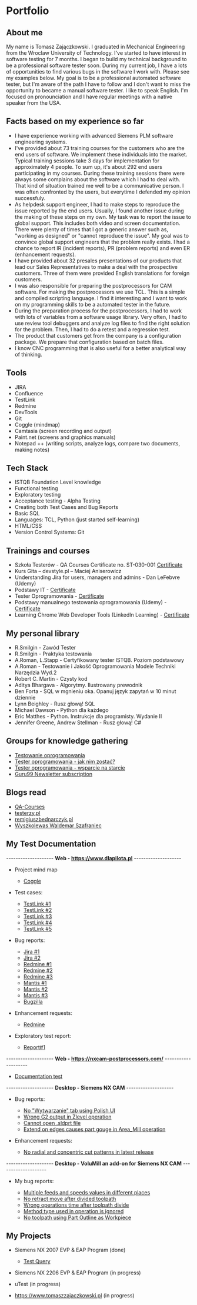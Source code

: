 # Portfolio

## About me

My name is Tomasz Zajączkowski. I graduated in Mechanical Engineering from the Wroclaw University of Technology. I've started to have interest in  software testing for 7 months. I began to build my technical background to be a professional software tester soon. During my current job, I have a lots of opportunities to find various bugs in the software I work with. Please see my examples below. My goal is to be a professional automated software tester, but I'm aware of the path I have to follow and I don't want to miss the opportunity to became a manual software tester. I like to speak English. I'm focused on pronounciation and I have regular meetings with a native speaker from the USA. 

## Facts based on my experience so far

* I have experience working with advanced Siemens PLM software engineering systems.  
* I've provided about 73 training courses for the customers who are the end users of software. We implement these individuals into the market. Typical training sessions take 3 days for implementation for approximately 4 people. To sum up, it's about 292 end users participating in my courses. During these training sessions there were always some complains about the software which I had to deal with. That kind of situation trained me well to be a communicative person. I was often confronted by the users, but everytime I defended my opinion successfuly.
*  As helpdesk support engineer, I had to make steps to reproduce the issue reported by the end users. Usually, I found another issue during the making of these steps on my own. My task was to report the issue to global support. This includes both video and screen documentation. There were plenty of times that I got a generic answer such as, "working as designed" or "cannot reproduce the issue". My goal was to convince global support engineers that the problem really exists. I had a chance to report IR (incident reports), PR (problem reports) and even ER (enhancement requests).
* I have provided about 32 presales presentations of our products that lead our Sales Representatives to make a deal with the prospective customers. Three of them were provided English translations for foreign customers. 
* I was also responsible for preparing the postprocessors for CAM software. For making the postprocessors we use TCL. This is a simple and compiled scripting language. I find it interesting and I want to work on my programming skills to be a automated tester in the future. 
* During the preparation process for the postprocessors, I had to work with lots of variables from a software usage library. Very often, I had to use review tool debuggers and analyze log files to find the right solution for the problem. Then, I had to do a retest and a regression test.
* The product that customers get from the company is a configuration package. We prepare that configuration based on batch files.
* I know CNC programming that is also useful for a better analytical way of thinking.



## Tools


* JIRA
* Confluence
* TestLink
* Redmine
* DevTools
* Git
* Coggle (mindmap)
* Camtasia (screen recording and output)
* Paint.net (screens and graphics manuals)
* Notepad ++ (writing scripts, analyze logs, compare two documents, making notes)


## Tech Stack

* ISTQB Foundation Level knowledge
* Functional testing
* Exploratory testing
* Acceptance testing - Alpha Testing
* Creating both Test Cases and Bug Reports
* Basic SQL
* Languages: TCL, Python (just started self-learning)
* HTML/CSS
* Version Control Systems: Git 

## Trainings and courses 

* Szkoła Testerów - QA Courses Certificate no. ST-030-001 [Certificate](https://drive.google.com/file/d/1gcMJQzEjVIr59q7jdutoRy_gukQl6Wrv/view?usp=sharing)
* Kurs Gita – devstyle.pl – Maciej Aniserowicz
* Understanding Jira for users, managers and admins - Dan LeFebvre (Udemy)
* Podstawy IT - [Certificate](https://drive.google.com/file/d/15Yn7VmupgHjdIZ9lxvbaynO00pOn-TP_/view?usp=sharing)
* Tester Oprogramowania - [Certificate](https://drive.google.com/file/d/1sXnCd4NmOAVvxwTij6YOa52BCyLwAsiQ/view?usp=sharing)
* Podstawy manualnego testowania oprogramowania (Udemy) - [Certificate](https://drive.google.com/file/d/1GbH7--tTbsQtg1eviS5sfCpUiM9ojXA9/view?usp=sharing)
* Learning Chrome Web Developer Tools (LinkedIn Learning) - [Certificate](https://drive.google.com/file/d/1S3BSCLfYA1eCs-EJ5gZWVmBlqdSP_Myu/view?usp=sharing)

## My personal library

* R.Smilgin - Zawód Tester
* R.Smilgin - Praktyka testowania
* A.Roman, L.Stapp - Certyfikowany tester ISTQB. Poziom podstawowy 
* A.Roman - Testowanie i Jakość Oprogramowania Modele Techniki Narzędzia Wyd.2
* Robert C. Martin - Czysty kod
* Aditya Bhargava - Algorytmy. Ilustrowany prewodnik
* Ben Forta - SQL w mgnieniu oka. Opanuj język zapytań w 10 minut dziennie
* Lynn Beighley - Rusz głową! SQL
* Michael Dawson - Python dla każdego
* Eric Matthes - Python. Instrukcje dla programisty. Wydanie II
* Jennifer Greene, Andrew Stellman - Rusz głową! C#

## Groups for knowledge gathering

* [Testowanie oprogramowania](https://www.facebook.com/groups/TestowanieOprogramowania)
* [Tester oprogramowania - jak nim zostać?](https://www.facebook.com/groups/jakzostactesterem)
* [Tester oprogramowania - wsparcie na starcie](https://www.facebook.com/groups/testeroprogramowania)
* [Guru99 Newsletter subscription](https://www.guru99.com/software-testing.html)


## Blogs read

* [QA-Courses](https://qa-courses.com/blog/)
* [testerzy.pl](http://testerzy.pl)
* [remigiuszbednarczyk.pl](https://remigiuszbednarczyk.pl)
* [Wyszkolewas Waldemar Szafraniec](https://www.wyszkolewas.com.pl/blog/)


## My Test Documentation

-------------------- **Web - https://www.dlapilota.pl** --------------------

* Project mind map

	* [Coggle](https://drive.google.com/file/d/1GwRaIax9Dp942ZjATuBaXFUCZqg5IRhY/view?usp=sharing)

* Test cases:

	* [TestLink #1](https://drive.google.com/file/d/11y1GNnbC1uAK-0PoaPYEJSrOYYI5sMFi/view?usp=sharing)
	* [TestLink #2](https://drive.google.com/file/d/1BxqcDdAHnY2riC8SBAQrafmq6ee7dxSk/view?usp=sharing)
	* [TestLink #3](https://drive.google.com/file/d/1N2PUMWMiegyfPXEhkayDPceSD6SiDMS1/view?usp=sharing)
	* [TestLink #4](https://drive.google.com/file/d/1WN6_sKJow0tjVcSXEGW8tagOngpbIosJ/view?usp=sharing)
	* [TestLink #5](https://drive.google.com/file/d/1dOZPOB_1LAY2thSPMIHNrXIDL8wxTnlg/view?usp=sharing) 
 

* Bug reports:

	* [Jira #1](https://drive.google.com/file/d/14IOfYozbY3gQC1WtYj__k4bG2CoSPa6V/view?usp=sharing)
	* [Jira #2](https://drive.google.com/file/d/1-dL32Dv6BDamlBR07SVLu6rV0jMBylLg/view?usp=sharing)
	* [Redmine #1](https://drive.google.com/file/d/1TA4lBxM-yOHrtf7x5wHCCmdvw2gkyjWU/view?usp=sharing)
	* [Redmine #2](https://drive.google.com/file/d/1DRwMjqZ90UwIPwf-kbMX3Ea0V-pzOx4I/view?usp=sharing)
	* [Redmine #3](https://drive.google.com/file/d/1ngKiMoHSP05vo6ubREhvabj9X-TMd7UB/view?usp=sharing)
	* [Mantis #1](https://drive.google.com/file/d/1A2yCriZVfvW9K8WSAo8k_OvQXNKgl_2o/view?usp=sharing)
	* [Mantis #2](https://drive.google.com/file/d/1GbDMzUBDvJg4GwEtUUGDqoeVyIc1sdgz/view?usp=sharing)
	* [Mantis #3](https://drive.google.com/file/d/1tzdNaVlzhuClaFbfLpaZC2jyFuJD-Fi1/view?usp=sharing)
	* [Bugzilla](https://drive.google.com/file/d/15bcJ7tc9uVfZngOZPj0_8dwCyoOrT_8p/view?usp=sharing)


* Enhancement requests:

	* [Redmine](https://drive.google.com/file/d/10zkYLU7B9BZh3l7Derr9lbOr76bseCGT/view?usp=sharing)


* Exploratory test report:

	* [Report#1](https://drive.google.com/file/d/1aPlVVbfNCeSYKfNgkstehAjlmSWvDFFj/view?usp=sharing)

-------------------- **Web - https://nxcam-postprocessors.com/** --------------------

* [Documentation test](https://drive.google.com/file/d/187c4x7XUbgrN3T68XUIUqcyfG_Usz-ol/view?usp=sharing) 


-------------------- **Desktop - Siemens NX CAM** --------------------

* Bug reports:

	* [No "Wytwarzanie" tab using Polish UI](https://drive.google.com/file/d/1e-NTSzF-pXoiCIlyPGpswJQ3VypIdO_s/view?usp=sharing)
	* [Wrong G2 output in Zlevel operation](https://drive.google.com/file/d/1o5_Iw80sTfTUWG29ATMrf2B4GuhXIWh-/view?usp=sharing) 
	* [Cannot open .sldprt file](https://drive.google.com/file/d/1-8zpphBufcg8I0xJmW0MCo5FtLPuMVg1/view?usp=sharing) 
	* [Extend on edges causes part gouge in Area_Mill operation](https://drive.google.com/file/d/1cdQEL74LSc9xlANwTbSd3ySP3b3bG3w3/view?usp=sharing) 
	

* Enhancement requests:

	* [No radial and concentric cut patterns in latest release](https://drive.google.com/file/d/1TWNIQD759bDOWxx0jItyExCQzRGNDOMT/view?usp=sharing)

-------------------- **Desktop - VoluMill an add-on for Siemens NX CAM** --------------------

* My bug reports:

	* [Multiple feeds and speeds values in different places](https://drive.google.com/file/d/1KNIfVTx-GuP2QoGTNAQDtf52xwxpZqZu/view?usp=sharing) 
	* [No retract move after divided toolpath](https://drive.google.com/file/d/1yBXoJhBH9WSfCXusWFN8RFa0sWD3hlpI/view?usp=sharing) 
	* [Wrong operations time after toolpath divide](https://drive.google.com/file/d/14EX4IzphjyF54YaMaCw7Ycq8bgPU3ZqD/view?usp=sharing)
	* [Method type used in operation is ignored](https://drive.google.com/file/d/1wDgGkOXW22TEZlPS8wwW0xueJTQ0pHNJ/view?usp=sharing)
	* [No toolpath using Part Outline as Workpiece](https://drive.google.com/file/d/1JClUYGocfuvHgGrXfHEvcOpaOB2qk983/view?usp=sharing)


## My Projects

* Siemens NX 2007 EVP & EAP Program (done)

	* [Test Query](https://drive.google.com/file/d/1FhKgBZ0w5W1-Fkv7f99MkkR5EK4pBpOM/view?usp=sharing) 
	
* Siemens NX 2206 EVP & EAP Program (in progress)

* uTest (in progress)

* https://www.tomaszzajaczkowski.pl (in progress)